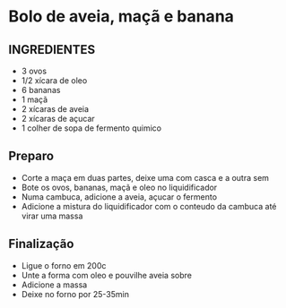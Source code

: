 # Bolo de aveia, maçã e banana

## INGREDIENTES
- 3 ovos
- 1/2 xícara de oleo
- 6 bananas
- 1 maçã
- 2 xícaras de aveia
- 2 xícaras de açucar
- 1 colher de sopa de fermento quimico

## Preparo
- Corte a maça em duas partes, deixe uma com casca e a outra sem
- Bote os ovos, bananas, maçã e oleo no liquidificador
- Numa cambuca, adicione a aveia, açucar o fermento
- Adicione a mistura do liquidificador com o conteudo da cambuca até virar uma massa

## Finalização
- Ligue o forno em 200c
- Unte a forma com oleo e pouvilhe aveia sobre
- Adicione a massa
- Deixe no forno por 25-35min
